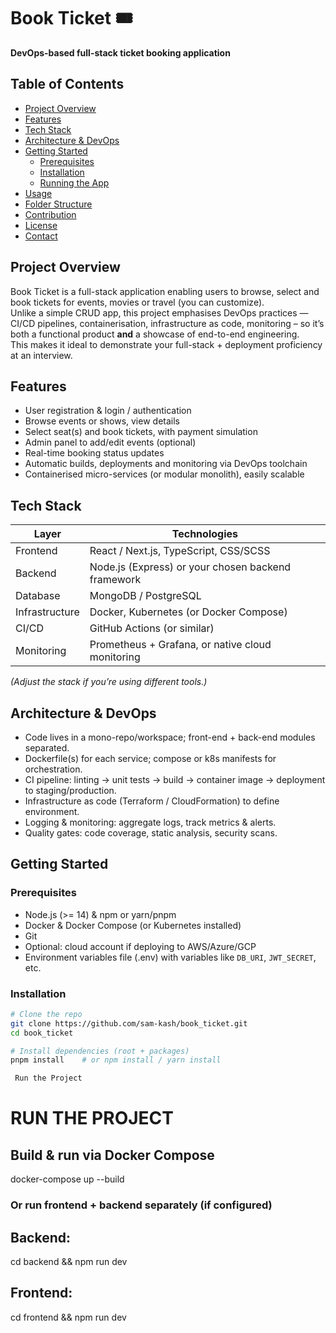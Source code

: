 # Book Ticket 🎟️  
**DevOps-based full-stack ticket booking application**

## Table of Contents  
- [Project Overview](#project-overview)  
- [Features](#features)  
- [Tech Stack](#tech-stack)  
- [Architecture & DevOps](#architecture-&-devops)  
- [Getting Started](#getting-started)  
  - [Prerequisites](#prerequisites)  
  - [Installation](#installation)  
  - [Running the App](#running-the-app)  
- [Usage](#usage)  
- [Folder Structure](#folder-structure)  
- [Contribution](#contribution)  
- [License](#license)  
- [Contact](#contact)  

## Project Overview  
Book Ticket is a full-stack application enabling users to browse, select and book tickets for events, movies or travel (you can customize).  
Unlike a simple CRUD app, this project emphasises DevOps practices — CI/CD pipelines, containerisation, infrastructure as code, monitoring – so it’s both a functional product **and** a showcase of end-to-end engineering.  
This makes it ideal to demonstrate your full-stack + deployment proficiency at an interview.

## Features  
- User registration & login / authentication  
- Browse events or shows, view details  
- Select seat(s) and book tickets, with payment simulation  
- Admin panel to add/edit events (optional)  
- Real-time booking status updates  
- Automatic builds, deployments and monitoring via DevOps toolchain  
- Containerised micro-services (or modular monolith), easily scalable  

## Tech Stack  
| Layer          | Technologies                                          |
|----------------|------------------------------------------------------|
| Frontend       | React / Next.js, TypeScript, CSS/SCSS               |
| Backend        | Node.js (Express) or your chosen backend framework   |
| Database       | MongoDB / PostgreSQL                                  |
| Infrastructure | Docker, Kubernetes (or Docker Compose)               |
| CI/CD          | GitHub Actions (or similar)                          |
| Monitoring     | Prometheus + Grafana, or native cloud monitoring     |

*(Adjust the stack if you’re using different tools.)*

## Architecture & DevOps  
- Code lives in a mono-repo/workspace; front-end + back-end modules separated.  
- Dockerfile(s) for each service; compose or k8s manifests for orchestration.  
- CI pipeline: linting → unit tests → build → container image → deployment to staging/production.  
- Infrastructure as code (Terraform / CloudFormation) to define environment.  
- Logging & monitoring: aggregate logs, track metrics & alerts.  
- Quality gates: code coverage, static analysis, security scans.

## Getting Started  

### Prerequisites  
- Node.js (>= 14) & npm or yarn/pnpm  
- Docker & Docker Compose (or Kubernetes installed)  
- Git  
- Optional: cloud account if deploying to AWS/Azure/GCP  
- Environment variables file (.env) with variables like `DB_URI`, `JWT_SECRET`, etc.

### Installation  
```bash
# Clone the repo
git clone https://github.com/sam-kash/book_ticket.git
cd book_ticket

# Install dependencies (root + packages)
pnpm install    # or npm install / yarn install

 Run the Project
 ```
 # RUN THE PROJECT
 
 ## Build & run via Docker Compose
docker-compose up --build

### Or run frontend + backend separately (if configured)
## Backend:
cd backend && npm run dev
## Frontend:
cd frontend && npm run dev
